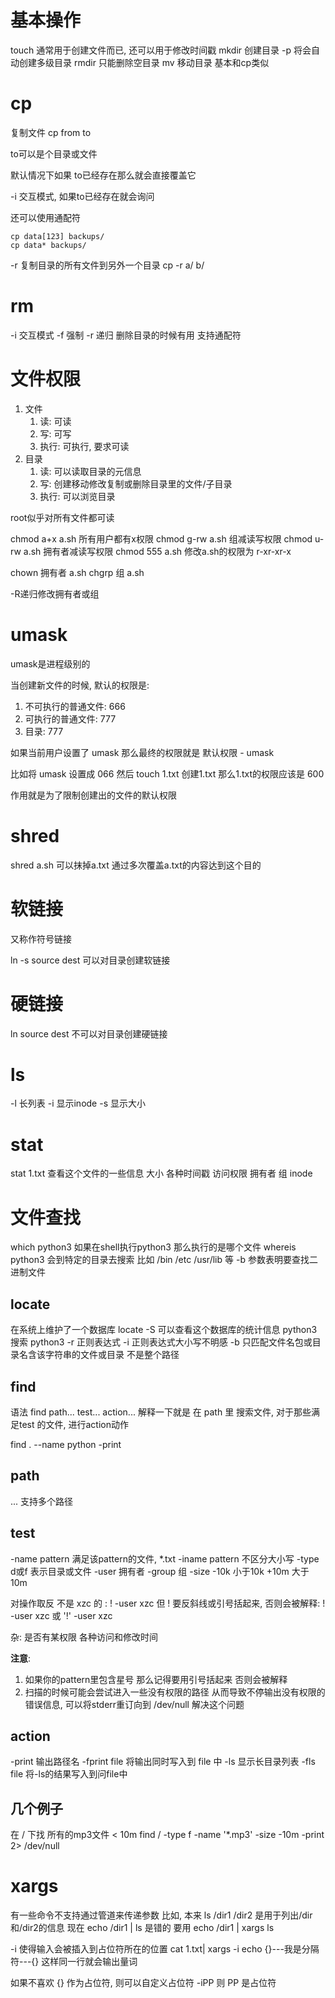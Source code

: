 # 基本操作 #
touch 通常用于创建文件而已, 还可以用于修改时间戳
mkdir 创建目录 -p 将会自动创建多级目录
rmdir 只能删除空目录
mv 移动目录 基本和cp类似

# cp #
复制文件
cp from to

to可以是个目录或文件

默认情况下如果 to已经存在那么就会直接覆盖它

-i 交互模式, 如果to已经存在就会询问

还可以使用通配符
```
cp data[123] backups/
cp data* backups/
```

-r 复制目录的所有文件到另外一个目录
cp -r a/ b/

# rm #
-i 交互模式
-f 强制
-r 递归 删除目录的时候有用
支持通配符

# 文件权限 #
1. 文件
	1. 读: 可读
	2. 写: 可写
	3. 执行: 可执行, 要求可读
2. 目录
	1. 读: 可以读取目录的元信息
	2. 写: 创建移动修改复制或删除目录里的文件/子目录
	3. 执行: 可以浏览目录

root似乎对所有文件都可读


chmod a+x a.sh 所有用户都有x权限
chmod g-rw a.sh 组减读写权限
chmod u-rw a.sh 拥有者减读写权限
chmod 555 a.sh 修改a.sh的权限为 r-xr-xr-x

chown 拥有者 a.sh
chgrp 组 a.sh


-R递归修改拥有者或组


# umask #
umask是进程级别的

当创建新文件的时候, 默认的权限是:
1. 不可执行的普通文件: 666
2. 可执行的普通文件: 777
3. 目录: 777

如果当前用户设置了 umask
那么最终的权限就是 默认权限 - umask

比如将 umask 设置成 066
然后 touch 1.txt 创建1.txt
那么1.txt的权限应该是 600

作用就是为了限制创建出的文件的默认权限

# shred #
shred a.sh 可以抹掉a.txt
通过多次覆盖a.txt的内容达到这个目的

# 软链接 #
又称作符号链接

ln -s source dest
可以对目录创建软链接

# 硬链接 #
ln source dest
不可以对目录创建硬链接

# ls #
-l 长列表
-i 显示inode
-s 显示大小

# stat #
stat 1.txt 查看这个文件的一些信息
大小 各种时间戳 访问权限 拥有者 组 inode

# 文件查找 #
which python3 如果在shell执行python3 那么执行的是哪个文件
whereis python3 会到特定的目录去搜索 比如 /bin /etc /usr/lib 等
	-b 参数表明要查找二进制文件

## locate ##
在系统上维护了一个数据库
locate -S 可以查看这个数据库的统计信息
python3 搜索 python3
-r 正则表达式
-i 正则表达式大小写不明感
-b 只匹配文件名包或目录名含该字符串的文件或目录 不是整个路径


## find ##
语法 find path... test... action...
解释一下就是 在 path 里 搜索文件, 对于那些满足test 的文件, 进行action动作

find . --name python -print

## path ##
... 支持多个路径

## test ##
-name pattern 满足该pattern的文件, *.txt
-iname pattern 不区分大小写
-type d或f 表示目录或文件
-user 拥有者
-group 组
-size -10k 小于10k +10m 大于10m

对操作取反
不是 xzc 的 : ! -user xzc 但 ! 要反斜线或引号括起来, 否则会被解释:
\! -user xzc 或 '!' -user xzc


杂:
是否有某权限
各种访问和修改时间

**注意**:
1. 如果你的pattern里包含星号 那么记得要用引号括起来 否则会被解释
2. 扫描的时候可能会尝试进入一些没有权限的路径 从而导致不停输出没有权限的错误信息, 可以将stderr重订向到 /dev/null 解决这个问题


## action ##
-print 输出路径名
-fprint file 将输出同时写入到 file 中
-ls 显示长目录列表
-fls file 将-ls的结果写入到问file中

## 几个例子 ##
在 / 下找 所有的mp3文件 < 10m
find / -type f -name '*.mp3' -size -10m -print 2> /dev/null

# xargs #
有一些命令不支持通过管道来传递参数
比如, 本来 ls /dir1 /dir2 是用于列出/dir和/dir2的信息
现在 echo /dir1 | ls 是错的
要用 echo /dir1 | xargs ls

-i 使得输入会被插入到占位符所在的位置
cat 1.txt| xargs -i echo {}---我是分隔符---{} 这样同一行就会输出量词

如果不喜欢 {} 作为占位符, 则可以自定义占位符
-iPP 则 PP 是占位符
